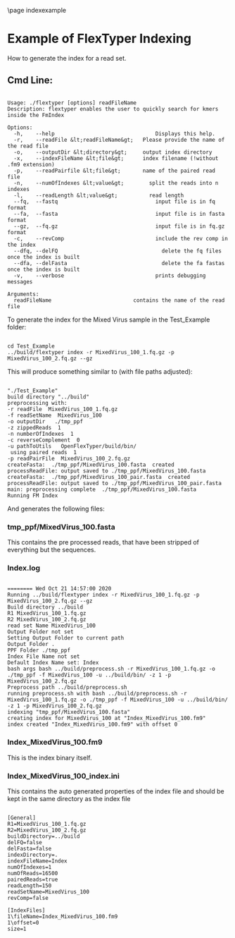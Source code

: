 \page indexexample 
# Example of FlexTyper Indexing

How to generate the index for a read set. 


## Cmd Line: 
~~~~~~~~~~~~~~~~~~~~~{.html}

Usage: ./flextyper [options] readFileName
Description: flextyper enables the user to quickly search for kmers inside the FmIndex

Options:
  -h, 	 --help                     		   Displays this help.
  -r, 	 --readFile &lt;readFileName&gt;   Please provide the name of the read file
  -o, 	 --outputDir &lt;directory&gt;     output index directory
  -x, 	 --indexFileName &lt;file&gt;      index filename (!without .fm9 extension)
  -p, 	 --readPairfile &lt;file&gt;       name of the paired read file
  -n, 	 --numOfIndexes &lt;value&gt;    	 split the reads into n indexes
  -l, 	 --readLength &lt;value&gt;      	 read length
  --fq,  --fastq                  			   input file is in fq format
  --fa,  --fasta                  			   input file is in fasta format
  --gz,  --fq.gz                  			   input file is in fq.gz format
  -c, 	 --revComp                  		   include the rev comp in the index
  --dfq, --delFQ                 			     delete the fq files once the index is built
  --dfa, --delFasta              			     delete the fa fastas once the index is built
  -v, 	 --verbose                  		   prints debugging messages

Arguments:
  readFileName                   		contains the name of the read file

~~~~~~~~~~~~~~~~~~~~~

To generate the index for the Mixed Virus sample in the Test_Example folder: 
~~~~~~~~~~~~~~~~~~~~~

cd Test_Example
../build/flextyper index -r MixedVirus_100_1.fq.gz -p MixedVirus_100_2.fq.gz --gz 

~~~~~~~~~~~~~~~~~~~~~

This will produce something similar to (with file paths adjusted):
~~~~~~~~~~~~~~~~~~~~~{.sh}

"./Test_Example"
build directory "../build"
preprocessing with: 
-r readFile  MixedVirus_100_1.fq.gz
-f readSetName  MixedVirus_100
-o outputDir   ./tmp_ppf
-z zippedReads  1
-n numberOfIndexes  1
-c reverseComplement  0
-u pathToUtils   OpenFlexTyper/build/bin/
 using paired reads  1
-p readPairFile  MixedVirus_100_2.fq.gz
createFasta:  ./tmp_ppf/MixedVirus_100.fasta  created
processReadFile: output saved to ./tmp_ppf/MixedVirus_100.fasta
createFasta:  ./tmp_ppf/MixedVirus_100_pair.fasta  created
processReadFile: output saved to ./tmp_ppf/MixedVirus_100_pair.fasta
main: preprocessing complete  ./tmp_ppf/MixedVirus_100.fasta
Running FM Index

~~~~~~~~~~~~~~~~~~~~~

And generates the following files: 

### tmp_ppf/MixedVirus_100.fasta 

This contains the pre processed reads, that have been stripped of everything but the sequences. 

### Index.log    
~~~~~~~~~~~~~~~~~~~~~

======== Wed Oct 21 14:57:00 2020
Running ../build/flextyper index -r MixedVirus_100_1.fq.gz -p MixedVirus_100_2.fq.gz --gz 
Build directory ../build
R1 MixedVirus_100_1.fq.gz
R2 MixedVirus_100_2.fq.gz
read set Name MixedVirus_100
Output Folder not set
Setting Output Folder to current path
Output Folder .
PPF Folder ./tmp_ppf
Index File Name not set
Default Index Name set: Index
bash args bash ../build/preprocess.sh -r MixedVirus_100_1.fq.gz -o ./tmp_ppf -f MixedVirus_100 -u ../build/bin/ -z 1 -p MixedVirus_100_2.fq.gz
Preprocess path ../build/preprocess.sh
running preprocess.sh with bash ../build/preprocess.sh -r MixedVirus_100_1.fq.gz -o ./tmp_ppf -f MixedVirus_100 -u ../build/bin/ -z 1 -p MixedVirus_100_2.fq.gz
indexing "tmp_ppf/MixedVirus_100.fasta"
creating index for MixedVirus_100 at "Index_MixedVirus_100.fm9"
index created "Index_MixedVirus_100.fm9" with offset 0

~~~~~~~~~~~~~~~~~~~~~


### Index_MixedVirus_100.fm9   

This is the index binary itself. 


### Index_MixedVirus_100_index.ini

This contains the auto generated properties of the index file and should be kept in the same directory as the index file 

~~~~~~~~~~~~~~~~~~~~~

[General]
R1=MixedVirus_100_1.fq.gz
R2=MixedVirus_100_2.fq.gz
buildDirectory=../build
delFQ=false
delFasta=false
indexDirectory=.
indexFileName=Index
numOfIndexes=1
numOfReads=16500
pairedReads=true
readLength=150
readSetName=MixedVirus_100
revComp=false

[IndexFiles]
1\fileName=Index_MixedVirus_100.fm9
1\offset=0
size=1

~~~~~~~~~~~~~~~~~~~~~